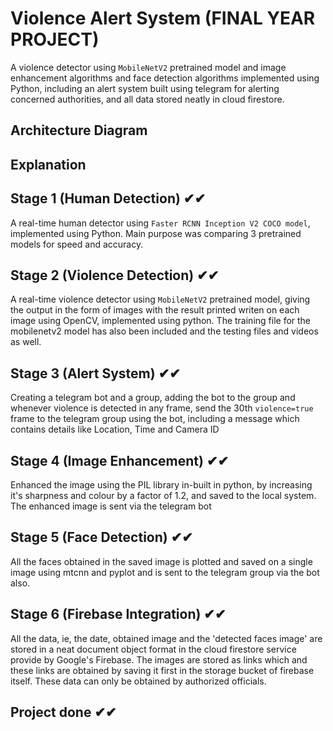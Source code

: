 ﻿# Violence Alert System (FINAL YEAR PROJECT)
A  violence detector using `MobileNetV2` pretrained model and image enhancement algorithms and face detection algorithms implemented using Python, including an alert system built using telegram for alerting concerned authorities, and all data stored neatly in cloud firestore.

## Architecture Diagram

## Explanation

## Stage 1 (Human Detection) ✔✔
A real-time human detector using `Faster RCNN Inception V2 COCO model`, implemented using Python. Main purpose was comparing 3 pretrained models for speed and accuracy.

## Stage 2 (Violence Detection) ✔✔
A real-time violence detector using `MobileNetV2` pretrained model, giving the output in the form of images with the result printed writen on each image using OpenCV, implemented using python. The training file for the mobilenetv2 model has also been included and the testing files and videos as well.

## Stage 3 (Alert System) ✔✔
Creating a telegram bot and a group, adding the bot to the group and whenever violence is detected in any frame, send the 30th `violence=true` frame to the telegram group using the bot, including a message which contains details like Location, Time and Camera ID

## Stage 4 (Image Enhancement) ✔✔
Enhanced the image using the PIL library in-built in python, by increasing it's sharpness and colour by a factor of 1.2, and saved to the local system.
The enhanced image is sent via the telegram bot

## Stage 5 (Face Detection) ✔✔
All the faces obtained in the saved image is plotted and saved on a single image using mtcnn and pyplot and is sent to the telegram group via the bot also.

## Stage 6 (Firebase Integration) ✔✔
All the data, ie, the date, obtained image and the 'detected faces image' are stored in a neat document object format in the cloud firestore service provide by Google's Firebase. The images are stored as links which and these links are obtained by saving it first in the storage bucket of firebase itself. These data can only be obtained by authorized officials.

## Project done ✔✔


